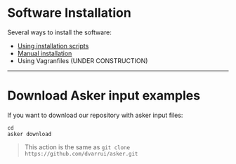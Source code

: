 
# Software Installation

Several ways to install the software:
* [Using installation scripts](scripts.md)
* [Manual installation](manual.md)
* Using Vagranfiles (UNDER CONSTRUCTION)

---

# Download Asker input examples

If you want to download our repository with asker input files:

```
cd
asker download
```

> This action is the same as `git clone https://github.com/dvarrui/asker.git`
